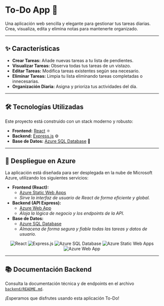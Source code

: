 # To-Do App 📝

Una aplicación web sencilla y elegante para gestionar tus tareas diarias. Crea, visualiza, edita y elimina notas para mantenerte organizado.

---

## ✨ Características

- **Crear Tareas:** Añade nuevas tareas a tu lista de pendientes.
- **Visualizar Tareas:** Observa todas tus tareas de un vistazo.
- **Editar Tareas:** Modifica tareas existentes según sea necesario.
- **Eliminar Tareas:** Limpia tu lista eliminando tareas completadas o innecesarias.
- **Organización Diaria:** Asigna y prioriza tus actividades del día.

---

## 🛠️ Tecnologías Utilizadas

Este proyecto está construido con un stack moderno y robusto:

- **Frontend:** [React](https://reactjs.org/) ⚛️
- **Backend:** [Express.js](https://expressjs.com/) ⚙️
- **Base de Datos:** [Azure SQL Database](https://azure.microsoft.com/services/sql-database/) 💾

---

## 🚀 Despliegue en Azure

La aplicación está diseñada para ser desplegada en la nube de Microsoft Azure, utilizando los siguientes servicios:

- **Frontend (React):**
  - [Azure Static Web Apps](https://azure.microsoft.com/services/app-service/static/)
  - _Sirve la interfaz de usuario de React de forma eficiente y global._
- **Backend (API Express):**
  - [Azure Web App](https://azure.microsoft.com/services/app-service/web/)
  - _Aloja la lógica de negocio y los endpoints de la API._
- **Base de Datos:**
  - [Azure SQL Database](https://azure.microsoft.com/services/sql-database/)
  - _Almacena de forma segura y fiable todas las tareas y datos de usuario._

<p align="center">
  <img src="https://img.shields.io/badge/React-20232A?style=for-the-badge&logo=react&logoColor=61DAFB" alt="React"/>
  <img src="https://img.shields.io/badge/Express.js-000000?style=for-the-badge&logo=express&logoColor=white" alt="Express.js"/>
  <img src="https://img.shields.io/badge/Azure_SQL_Database-0078D4?style=for-the-badge&logo=microsoftazure&logoColor=white" alt="Azure SQL Database"/>
  <img src="https://img.shields.io/badge/Azure_Static_Web_Apps-0078D4?style=for-the-badge&logo=microsoftazure&logoColor=white" alt="Azure Static Web Apps"/>
  <img src="https://img.shields.io/badge/Azure_Web_App-0078D4?style=for-the-badge&logo=microsoftazure&logoColor=white" alt="Azure Web App"/>
</p>

---

## 📚 Documentación Backend

Consulta la documentación técnica y de endpoints en el archivo [`backend/README.md`](./backend/README.md).

¡Esperamos que disfrutes usando esta aplicación To-Do!
